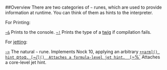 ##Overview
There are two categories of `~` runes, which are used to provide information at runtime. You can think of them as hints to the interpreter.

For Printing:

[`~&`]()  Prints to the console.
[`~!`]()  Prints the type of a [twig]() if compilation fails.

For [jetting]():

[`~>`]()  The natural `~` rune. Implements Nock 10, applying an arbitrary [`++arm]() hint `p` to `q`.
[`~/`]()  Attaches a formula-level jet hint. 
[`~%`]()  Attaches a core-level jet hint.



